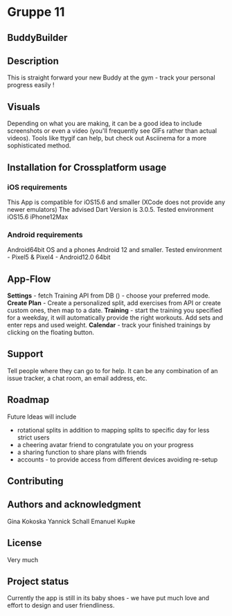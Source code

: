 # Gruppe 11

## BuddyBuilder

## Description
This is straight forward your new Buddy at the gym - track your personal progress easily !

## Visuals
Depending on what you are making, it can be a good idea to include screenshots or even a video (you'll frequently see GIFs rather than actual videos). Tools like ttygif can help, but check out Asciinema for a more sophisticated method.

## Installation for Crossplatform usage

### iOS requirements
This App is compatible for iOS15.6 and smaller (XCode does not provide any newer emulators)
The advised Dart Version is 3.0.5. 
Tested environment iOS15.6 iPhone12Max

### Android requirements
Android64bit OS and a phones Android 12 and smaller. 
Tested environment - Pixel5 & Pixel4 - Android12.0 64bit

## App-Flow
**Settings** - fetch Training API from DB () - choose your preferred mode.
**Create Plan** - Create a personalized split, add exercises from API or create custom ones, then map to a date.
**Training** - start the training you specified for a weekday, it will automatically provide the right workouts. Add sets and enter reps and used weight.
**Calendar** - track your finished trainings by clicking on the floating button.

## Support
Tell people where they can go to for help. It can be any combination of an issue tracker, a chat room, an email address, etc.

## Roadmap
Future Ideas will include 
- rotational splits in addition to mapping splits to specific day for less strict users
- a cheering avatar friend to congratulate you on your progress
- a sharing function to share plans with friends
- accounts - to provide access from different devices avoiding re-setup

## Contributing


## Authors and acknowledgment
Gina Kokoska
Yannick Schall
Emanuel Kupke

## License
Very much 

## Project status
Currently the app is still in its baby shoes - we have put much love and effort to design and user friendliness.

